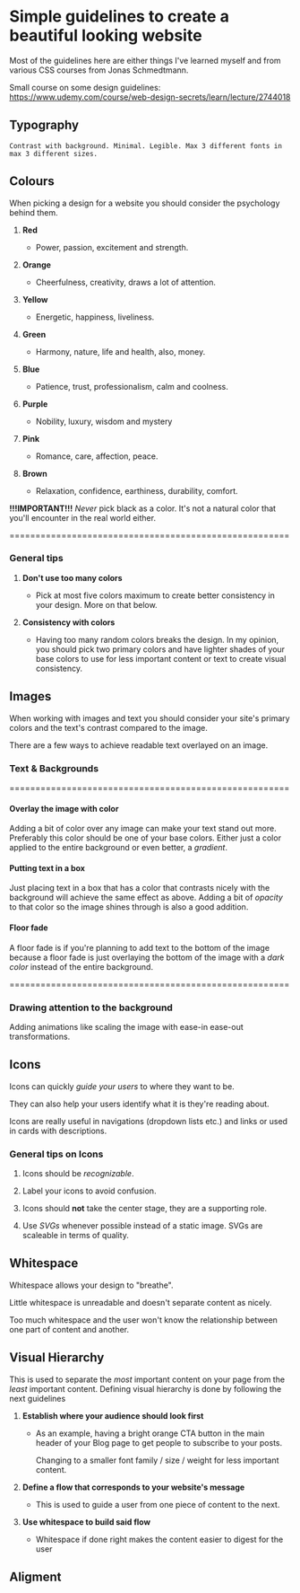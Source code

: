 # Simple guidelines to create a beautiful looking website

Most of the guidelines here are either things I've learned myself and from various CSS courses from Jonas Schmedtmann.

Small course on some design guidelines: https://www.udemy.com/course/web-design-secrets/learn/lecture/2744018

## Typography

    Contrast with background. Minimal. Legible. Max 3 different fonts in max 3 different sizes.

## Colours

When picking a design for a website you should consider the psychology behind them.

1.  **Red**

    - Power, passion, excitement and strength.

2.  **Orange**

    - Cheerfulness, creativity, draws a lot of attention.

3.  **Yellow**

    - Energetic, happiness, liveliness.

4.  **Green**

    - Harmony, nature, life and health, also, money.

5.  **Blue**

    - Patience, trust, professionalism, calm and coolness.

6.  **Purple**

    - Nobility, luxury, wisdom and mystery

7.  **Pink**

    - Romance, care, affection, peace.

8.  **Brown**

    - Relaxation, confidence, earthiness, durability, comfort.

**!!!IMPORTANT!!!** _Never_ pick black as a color. It's not a natural color that you'll encounter in the real world either.

======================================================

### General tips

1.  **Don't use too many colors**

    - Pick at most five colors maximum to create better consistency in your design. More on that below.

2.  **Consistency with colors**

    - Having too many random colors breaks the design.
      In my opinion, you should pick two primary colors
      and have lighter shades of your base colors to use for less important content or text to create visual consistency.

## Images

When working with images and text you should consider your site's primary colors and
the text's contrast compared to the image.

There are a few ways to achieve readable text overlayed on an image.

### Text & Backgrounds

======================================================

#### Overlay the image with color

Adding a bit of color over any image can make your text stand out more. Preferably this color should be one of your base colors.
Either just a color applied to the entire background or even better, a _gradient_.

#### Putting text in a box

Just placing text in a box that has a color that contrasts nicely with the background will achieve the same effect as above.
Adding a bit of _opacity_ to that color so the image shines through is also a good addition.

#### Floor fade

A floor fade is if you're planning to add text to the bottom of the image because a floor fade is just overlaying the bottom of the image with a
_dark color_ instead of the entire background.

======================================================

### Drawing attention to the background

Adding animations like scaling the image with ease-in ease-out transformations.

## Icons

Icons can quickly _guide your users_ to where they want to be.

They can also help your users identify what it is they're reading about.

Icons are really useful in navigations (dropdown lists etc.) and links or used in cards with descriptions.

### General tips on Icons

1. Icons should be _recognizable_.

2. Label your icons to avoid confusion.

3. Icons should **not** take the center stage, they are a supporting role.

4. Use _SVGs_ whenever possible instead of a static image. SVGs are scaleable in terms of quality.

## Whitespace

Whitespace allows your design to "breathe".

Little whitespace is unreadable and doesn't separate content as nicely.

Too much whitespace and the user won't know the relationship between one part of content and another.

## Visual Hierarchy

This is used to separate the _most_ important content on your page from the _least_ important content. Defining visual hierarchy is done by following the next guidelines

1.  **Establish where your audience should look first**

    - As an example, having a bright orange CTA button in the main header of your Blog page to get people to subscribe to your posts.

      Changing to a smaller font family / size / weight for less important content.

2.  **Define a flow that corresponds to your website's message**

    - This is used to guide a user from one piece of content to the next.

3.  **Use whitespace to build said flow**

    - Whitespace if done right makes the content easier to digest for the user

## Aligment
